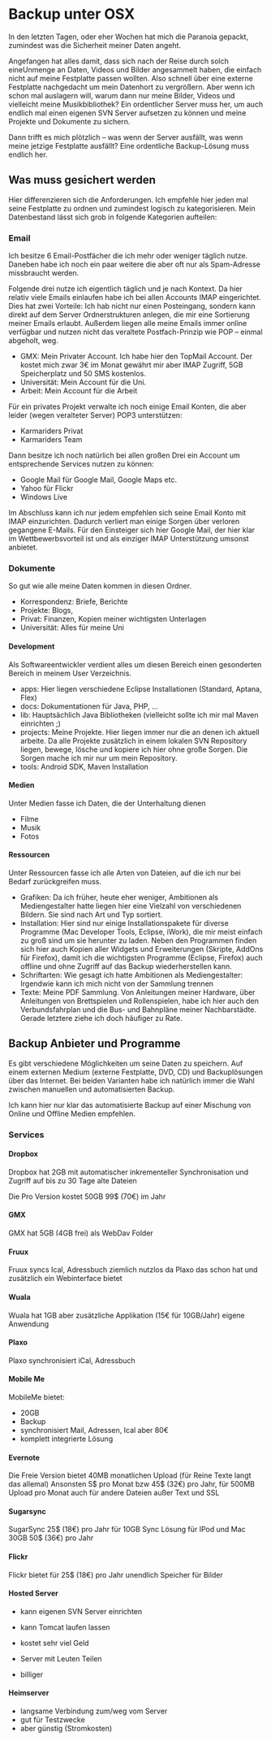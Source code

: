 # Backup unter OSX #

In den letzten Tagen, oder eher Wochen hat mich die Paranoia gepackt, zumindest was die Sicherheit meiner Daten angeht.

Angefangen hat alles damit, dass sich nach der Reise durch solch eineUnmenge an Daten, Videos und Bilder angesammelt haben, die einfach nicht auf meine Festplatte passen wollten. Also schnell über eine externe Festplatte nachgedacht um mein Datenhort zu vergrößern. Aber wenn ich schon mal auslagern will, warum dann nur meine Bilder, Videos und vielleicht meine Musikbibliothek? Ein ordentlicher Server muss her, um auch endlich mal einen eigenen SVN Server aufsetzen zu können und meine Projekte und Dokumente zu sichern.

Dann trifft es mich plötzlich – was wenn der Server ausfällt, was wenn meine jetzige Festplatte ausfällt? Eine ordentliche Backup-Lösung muss endlich her.

## Was muss gesichert werden ##

Hier differenzieren sich die Anforderungen. Ich empfehle hier jeden mal seine Festplatte zu ordnen und zumindest logisch zu kategorisieren. Mein Datenbestand lässt sich grob in folgende Kategorien aufteilen:

### Email ###

Ich besitze 6 Email-Postfächer die ich mehr oder weniger täglich nutze. Daneben habe ich noch ein paar weitere die aber oft nur als Spam-Adresse missbraucht werden.

Folgende drei nutze ich eigentlich täglich und je nach Kontext. Da hier relativ viele Emails einlaufen habe ich bei allen Accounts IMAP eingerichtet. Dies hat zwei Vorteile: Ich hab nicht nur einen Posteingang, sondern kann direkt auf dem Server Ordnerstrukturen anlegen, die mir eine Sortierung meiner Emails erlaubt. Außerdem liegen alle meine Emails immer online verfügbar und nutzen nicht das veraltete Postfach-Prinzip wie POP &#8211; einmal abgeholt, weg.

*   GMX: Mein Privater Account. Ich habe hier den TopMail Account. Der kostet mich zwar 3€ im Monat gewährt mir aber IMAP Zugriff, 5GB     Speicherplatz und 50 SMS kostenlos.
*   Universität: Mein Account für die Uni.
*   Arbeit: Mein Account für die Arbeit

Für ein privates Projekt verwalte ich noch einige Email Konten, die
aber leider (wegen veralteter Server) POP3 unterstützen:

*   Karmariders Privat
*   Karmariders Team

Dann besitze ich noch natürlich bei allen großen Drei ein Account um
entsprechende Services nutzen zu können:

*   Google Mail für Google Mail, Google Maps etc.
*   Yahoo für Flickr
*   Windows Live

Im Abschluss kann ich nur jedem empfehlen sich seine Email Konto mit IMAP einzurichten. Dadurch verliert man einige Sorgen über verloren gegangene E-Mails. Für den Einsteiger sich hier Google Mail, der hier klar im Wettbewerbsvorteil ist und als einziger IMAP Unterstützung umsonst anbietet.

### Dokumente ###

So gut wie alle meine Daten kommen in diesen Ordner.

*   Korrespondenz: Briefe, Berichte
*   Projekte: Blogs,
*   Privat: Finanzen, Kopien meiner wichtigsten Unterlagen
*   Universität: Alles für meine Uni

#### Development ####

Als Softwareentwickler verdient alles um diesen Bereich einen
gesonderten Bereich in meinem User Verzeichnis.

*   apps: Hier liegen verschiedene Eclipse Installationen (Standard, Aptana, Flex)
*   docs: Dokumentationen für Java, PHP, ...
*   lib: Hauptsächlich Java Bibliotheken (vielleicht sollte ich mir mal Maven einrichten ;)
*   projects: Meine Projekte. Hier liegen immer nur die an denen ich aktuell arbeite. Da alle Projekte zusätzlich in einem lokalen SVN Repository liegen, bewege, lösche und kopiere ich hier ohne große Sorgen. Die Sorgen mache ich mir nur um mein Repository.
*   tools: Android SDK, Maven Installation

#### Medien ####

Unter Medien fasse ich Daten, die der Unterhaltung dienen

*   Filme
*   Musik
*   Fotos

#### Ressourcen ####

Unter Ressourcen fasse ich alle Arten von Dateien, auf die ich nur bei
Bedarf zurückgreifen muss.

*   Grafiken: Da ich früher, heute eher weniger, Ambitionen als Mediengestalter hatte liegen hier eine Vielzahl von verschiedenen Bildern. Sie sind nach Art und Typ sortiert.
*   Installation: Hier sind nur einige Installationspakete für diverse Programme (Mac Developer Tools, Eclipse, iWork), die mir meist einfach zu groß sind um sie herunter zu laden. Neben den Programmen finden sich hier auch Kopien aller Widgets und Erweiterungen (Skripte, AddOns für Firefox), damit ich die wichtigsten Programme (Eclipse, Firefox) auch offline und ohne Zugriff auf das Backup wiederherstellen kann.
*   Schriftarten: Wie gesagt ich hatte Ambitionen als Mediengestalter: Irgendwie kann ich mich nicht von der Sammlung trennen
*   Texte: Meine PDF Sammlung. Von Anleitungen meiner Hardware, über Anleitungen von Brettspielen und Rollenspielen, habe ich hier auch den Verbundsfahrplan und die Bus- und Bahnpläne meiner Nachbarstädte. Gerade letztere ziehe    ich doch häufiger zu Rate.

## Backup Anbieter und Programme ##

Es gibt verschiedene Möglichkeiten um seine Daten zu speichern. Auf einem externen Medium (externe Festplatte, DVD, CD) und Backuplösungen über das Internet. Bei beiden Varianten habe ich natürlich immer die Wahl zwischen manuellen und automatisierten Backup.

Ich kann hier nur klar das automatisierte Backup auf einer Mischung von Online und Offline Medien empfehlen.

### Services ###

#### Dropbox ####

Dropbox hat 2GB mit automatischer inkrementeller Synchronisation und Zugriff auf bis zu 30 Tage alte Dateien

Die Pro Version kostet 50GB 99$ (70€) im Jahr

#### GMX ####

GMX hat 5GB (4GB frei) als WebDav Folder

#### Fruux ####

Fruux syncs Ical, Adressbuch
ziemlich nutzlos da Plaxo das schon hat und zusätzlich ein Webinterface bietet

#### Wuala ####

Wuala hat 1GB aber zusätzliche Applikation (15€ für 10GB/Jahr)
eigene Anwendung

#### Plaxo ####

Plaxo synchronisiert iCal, Adressbuch

#### Mobile Me ####

MobileMe bietet:

*   20GB
*   Backup
*   synchronisiert Mail, Adressen, Ical aber 80€
*   komplett integrierte Lösung

#### Evernote ####

Die Freie Version bietet 40MB monatlichen Upload (für Reine Texte langt das allemal)
Ansonsten 5$ pro Monat bzw 45$ (32€) pro Jahr, für 500MB Upload pro Monat auch für andere Dateien außer Text und
SSL

#### Sugarsync ####

SugarSync 25$ (18€) pro Jahr für 10GB Sync Lösung für IPod und Mac
30GB 50$ (36€) pro Jahr

#### Flickr ####

Flickr bietet für 25$ (18€) pro Jahr unendlich Speicher für Bilder

#### Hosted Server ####

*   kann eigenen SVN Server einrichten
*   kann Tomcat laufen lassen
*   kostet sehr viel Geld

*   Server mit Leuten Teilen
*   billiger

#### Heimserver ####

*   langsame Verbindung zum/weg vom Server
*   gut für Testzwecke
*   aber günstig (Stromkosten)
